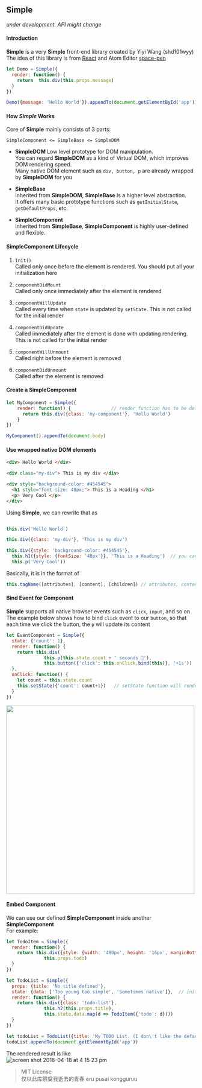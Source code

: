 ## Simple
*under development. API might change*

#### Introduction
**Simple** is a very **Simple** front-end library created by Yiyi Wang (shd101wyy)
The idea of this library is from [React](https://facebook.github.io/react/) and Atom Editor [space-pen](https://github.com/atom-archive/space-pen)

```javascript
let Demo = Simple({
  render: function() {
    return  this.div(this.props.message)
  }
})

Demo({message: 'Hello World'}).appendTo(document.getElementById('app'))
```

#### How *Simple* Works
Core of **Simple** mainly consists of 3 parts:
```
SimpleComponent <= SimpleBase <= SimpleDOM
```
* **SimpleDOM**
Low level prototype for DOM manipulation.  
You can regard **SimpleDOM** as a kind of Virtual DOM, which improves DOM rendering speed.  
Many native DOM element such as `div, button, p` are already wrapped by **SimpleDOM** for you

* **SimpleBase**  
Inherited from **SimpleDOM**, **SimpleBase** is a higher level abstraction.  
It offers many basic prototype functions such as `getInitialState`, `getDefaultProps`, etc.  

* **SimpleComponent**  
Inherited from **SimpleBase**, **SimpleComponent** is highly user-defined and flexible.  

#### SimpleComponent Lifecycle  
1. `init()`  
Called only once before the element is rendered. You should put all your initialization here  

2. `componentDidMount`  
Called only once immediately after the element is rendered  

3. `componentWillUpdate`  
Called every time when `state` is updated by `setState`. This is not called for the initial render  

4. `componentDidUpdate`  
Called immediately after the element is done with updating rendering. This is not called for the initial render  

5. `componentWillUnmount`  
Called right before the element is removed  

6. `componentDidUnmount`  
Called after the element is removed  

#### Create a SimpleComponent  
```javascript
let MyComponent = Simple({            
    render: function() {               // render function has to be defined.
      return this.div({class: 'my-component'}, 'Hello World')
    }
})

MyComponent().appendTo(document.body)
```

#### Use wrapped native DOM elements
```html
<div> Hello World </div>

<div class="my-div"> This is my div </div>

<div style="background-color: #454545">
  <h1 style="font-size: 48px;"> This is a Heading </h1>
  <p> Very Cool </p>
</div>
```
Using **Simple**, we can rewrite that as
```javascript

this.div('Hello World')

this.div({class: 'my-div'}, 'This is my div')

this.div({style: 'background-color: #454545'},
  this.h1({style: {fontSize: '48px'}}, 'This is a Heading')  // you can also define style as Object
  this.p('Very Cool'))
```

Basically, it is in the format of
```javascript
this.tagName([attributes], [content], [children]) // attributes, content, children can be omitted
```

#### Bind Event for Component
**Simple** supports all native browser events such as `click`, `input`, and so on  
The example below shows how to bind `click` event to our `button`, so that each time we click the button, the `p` will update its content
```javascript
let EventComponent = Simple({
  state: {'count': 1},
  render: function() {
    return this.div(
              this.p(this.state.count + ' seconds 🐸'),
              this.button({'click': this.onClick.bind(this)}, '+1s'))
  },
  onClick: function() {
    let count = this.state.count
    this.setState({'count': count+1})   // setState function will render the element again
  }
})
```
<img src="https://cloud.githubusercontent.com/assets/1908863/14619875/5093c6ac-057f-11e6-8f80-67f90a614115.gif" width=500>

#### Embed Component
We can use our defined **SimpleComponent** inside another **SimpleComponent**  
For example:
```javascript
let TodoItem = Simple({
  render: function() {
    return this.div({style: {width: '400px', height: '16px', marginBottom: '6px'}},
              this.props.todo)
  }
})

let TodoList = Simple({
  props: {title: 'No title defined'},
  state: {data: ['Too young too simple', 'Sometimes native']},  // initial state
  render: function() {
    return this.div({class: 'todo-list'},
              this.h2(this.props.title),
              this.state.data.map(d => TodoItem({'todo': d})))
  }
})

let todoList = TodoList({title: 'My TODO List. (I don\'t like the default one)'})
todoList.appendTo(document.getElementById('app'))
```

The rendered result is like   
![screen shot 2016-04-18 at 4 15 23 pm](https://cloud.githubusercontent.com/assets/1908863/14620133/cd886b12-0580-11e6-9dee-039e966591ec.png)


> MIT License  
仅以此库祭奠我逝去的青春 eru pusai kongguruu
